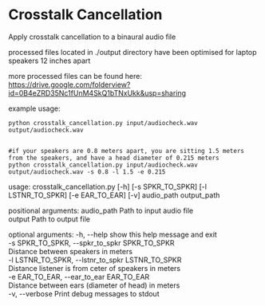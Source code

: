 # Crosstalk Cancellation
Apply crosstalk cancellation to a binaural audio file  

processed files located in ./output directory have been optimised for laptop speakers 12 inches apart

more processed files can be found here: https://drive.google.com/folderview?id=0B4eZRD35Nc1fUnM4SkQ1bTNxUkk&usp=sharing





example usage:  


    python crosstalk_cancellation.py input/audiocheck.wav output/audiocheck.wav  

    
    #if your speakers are 0.8 meters apart, you are sitting 1.5 meters from the speakers, and have a head diameter of 0.215 meters  
    python crosstalk_cancellation.py input/audiocheck.wav output/audiocheck.wav -s 0.8 -l 1.5 -e 0.215 


usage: crosstalk_cancellation.py [-h] [-s SPKR_TO_SPKR] [-l LSTNR_TO_SPKR] [-e EAR_TO_EAR] [-v] audio_path output_path 

positional arguments:
  audio_path            Path to input audio file  
  output                Path to output file  

optional arguments:
  -h, --help            show this help message and exit  
  -s SPKR_TO_SPKR, --spkr_to_spkr SPKR_TO_SPKR  
                        Distance between speakers in meters  
  -l LSTNR_TO_SPKR, --lstnr_to_spkr LSTNR_TO_SPKR  
                        Distance listener is from ceter of speakers in meters  
  -e EAR_TO_EAR, --ear_to_ear EAR_TO_EAR  
                        Distance between ears (diameter of head) in meters  
  -v, --verbose         Print debug messages to stdout  

